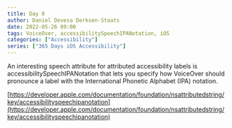 ```yaml
---
title: Day 8
author: Daniel Devesa Derksen-Staats
date: 2022-05-26 09:00
tags: VoiceOver, accessibilitySpeechIPANotation, iOS
categories: ["Accessibility"]
series: ["365 Days iOS Accessibility"]
---
```


An interesting speech attribute for attributed accessibility labels is accessibilitySpeechIPANotation that lets you specify how VoiceOver should pronounce a label with the International Phonetic Alphabet (IPA) notation. 

[https://developer.apple.com/documentation/foundation/nsattributedstring/key/accessibilityspeechipanotation](https://developer.apple.com/documentation/foundation/nsattributedstring/key/accessibilityspeechipanotation)